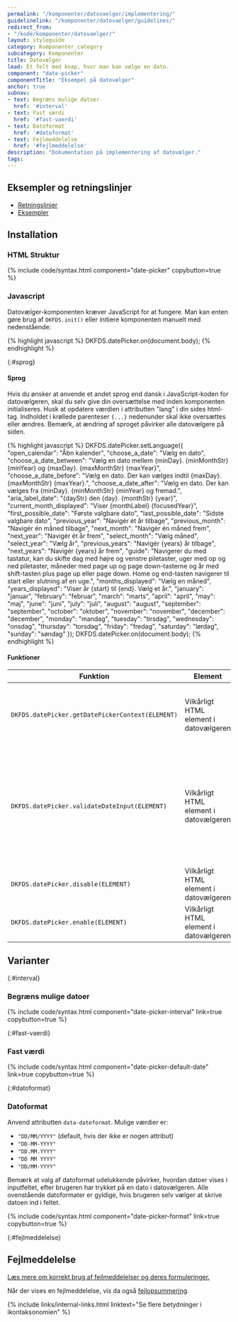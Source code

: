 ```yaml
---
permalink: "/komponenter/datovaelger/implementering/"
guidelinelink: "/komponenter/datovaelger/guidelines/"
redirect_from:
- "/kode/komponenter/datovaelger/"
layout: styleguide
category: Komponenter_category
subcategory: Komponenter
title: Datovælger
lead: Ét felt med knap, hvor man kan vælge en dato.
component: "date-picker"
componentTitle: "Eksempel på datovælger"
anchor: true
subnav:
- text: Begræns mulige datoer
  href: '#interval'
- text: Fast værdi
  href: '#fast-vaerdi'
- text: Datoformat
  href: '#datoformat'
- text: Fejlmeddelelse
  href: '#fejlmeddelelse'
description: "Dokumentation på implementering af datovælger."
tags:
---
```


## Eksempler og retningslinjer
<ul class="nobullet-list">
    <li><a href="/komponenter/datovaelger/#retningslinjer">Retningslinjer</a></li>
    <li><a href="/komponenter/datovaelger/">Eksempler</a></li>
</ul>

## Installation

### HTML Struktur

{% include code/syntax.html component="date-picker" copybutton=true %}

### Javascript
Datovælger-komponenten kræver JavaScript for at fungere. Man kan enten gøre brug af `DKFDS.init()` eller initiere komponenten manuelt med nedenstående:

{% highlight javascript %}
DKFDS.datePicker.on(document.body);
{% endhighlight %}

{:#sprog}
#### Sprog
Hvis du ønsker at anvende et andet sprog end dansk i JavaScript-koden for datovælgeren, skal du selv give din oversættelse med inden komponenten initialiseres. Husk at opdatere værdien i attributten "lang" i din sides html-tag. Indholdet i krøllede parenteser `{...}` nedenunder skal ikke oversættes eller ændres. Bemærk, at ændring af sproget påvirker alle datovælgere på siden.

{% highlight javascript %}
DKFDS.datePicker.setLanguage({
  "open_calendar": "Åbn kalender",
  "choose_a_date": "Vælg en dato",
  "choose_a_date_between": "Vælg en dato mellem {minDay}. {minMonthStr} {minYear} og {maxDay}. {maxMonthStr} {maxYear}",
  "choose_a_date_before": "Vælg en dato. Der kan vælges indtil {maxDay}. {maxMonthStr} {maxYear}.",
  "choose_a_date_after": "Vælg en dato. Der kan vælges fra {minDay}. {minMonthStr} {minYear} og fremad.",
  "aria_label_date": "{dayStr} den {day}. {monthStr} {year}",
  "current_month_displayed": "Viser {monthLabel} {focusedYear}",
  "first_possible_date": "Første valgbare dato",
  "last_possible_date": "Sidste valgbare dato",
  "previous_year": "Navigér ét år tilbage",
  "previous_month": "Navigér én måned tilbage",
  "next_month": "Navigér én måned frem",
  "next_year": "Navigér ét år frem",
  "select_month": "Vælg måned",
  "select_year": "Vælg år",
  "previous_years": "Navigér {years} år tilbage",
  "next_years": "Navigér {years} år frem",
  "guide": "Navigerer du med tastatur, kan du skifte dag med højre og venstre piletaster, uger med op og ned piletaster, måneder med page up og page down-tasterne og år med shift-tasten plus page up eller page down. Home og end-tasten navigerer til start eller slutning af en uge.",
  "months_displayed": "Vælg en måned",
  "years_displayed": "Viser år {start} til {end}. Vælg et år.",
  "january": "januar",
  "february": "februar",
  "march": "marts",
  "april": "april",
  "may": "maj",
  "june": "juni",
  "july": "juli",
  "august": "august",
  "september": "september",
  "october": "oktober",
  "november": "november",
  "december": "december",
  "monday": "mandag",
  "tuesday": "tirsdag",
  "wednesday": "onsdag",
  "thursday": "torsdag",
  "friday": "fredag",
  "saturday": "lørdag",
  "sunday": "søndag"
  });
DKFDS.datePicker.on(document.body);
{% endhighlight %}

#### Funktioner

<div class="table--responsive-scroll">
  <table class="table">
    <thead>
      <tr>
        <th scope="col">Funktion</th>
        <th scope="col">Element</th>
        <th scope="col">Beskrivelse</th>
      </tr>
    </thead>
    <tbody>
      <tr>
        <td><code>DKFDS.datePicker.getDatePickerContext(ELEMENT)</code></td>
        <td>Vilkårligt HTML element i datovælgeren</td>
        <td>Få fat i datovælger json objekt inklusiv alle HTML elementer i komponenten.</td>
      </tr>
      <tr>
        <td><code>DKFDS.datePicker.validateDateInput(ELEMENT)</code></td>
        <td>Vilkårligt HTML element i datovælgeren</td>
        <td>Valider værdien i feltet, således at det er et korrekt datoformat og datoen eksisterer. Brug checkValidity() på input elementet efterfølgende.</td>
      </tr>
      <tr>
        <td><code>DKFDS.datePicker.disable(ELEMENT)</code></td>
        <td>Vilkårligt HTML element i datovælgeren</td>
        <td>Deaktiver felt og knap i datovælgeren.</td>
      </tr>
      <tr>
        <td><code>DKFDS.datePicker.enable(ELEMENT)</code></td>
        <td>Vilkårligt HTML element i datovælgeren</td>
        <td>Aktiver felt og knap i datovælgeren.</td>
      </tr>
    </tbody>
  </table>
</div>

## Varianter

{:#interval}
### Begræns mulige datoer
{% include code/syntax.html component="date-picker-interval" link=true copybutton=true %}

{:#fast-vaerdi}
### Fast værdi
{% include code/syntax.html component="date-picker-default-date" link=true copybutton=true %}

{:#datoformat}
### Datoformat
Anvend attributten `data-dateformat`. Mulige værdier er:
- `"DD/MM/YYYY"` (default, hvis der ikke er nogen attribut)
- `"DD-MM-YYYY"`
- `"DD.MM.YYYY"`
- `"DD MM YYYY"`
- `"DD/MM-YYYY"`

Bemærk at valg af datoformat udelukkende påvirker, hvordan datoer vises i inputfeltet, efter brugeren har trykket på en dato i datovælgeren. Alle ovenstående datoformater er gyldige, hvis brugeren selv vælger at skrive datoen ind i feltet.

{% include code/syntax.html component="date-picker-format" link=true copybutton=true %}

{:#fejlmeddelelse}
## Fejlmeddelelse
<a href="/kode/komponenter/fejlmeddelelser/#datovaelger">Læs mere om korrekt brug af fejlmeddelelser og deres formuleringer.</a>

Når der vises en fejlmeddelelse, vis da også <a href="/kode/komponenter/fejlopsummering/">fejlopsummering</a>.

{% include links/internal-links.html linktext="Se flere betydninger i ikontaksonomien" %}